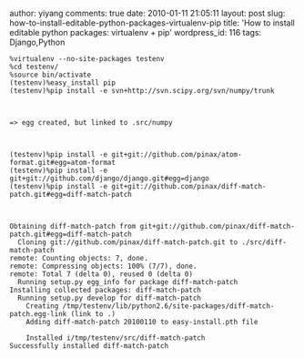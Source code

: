 author: yiyang
comments: true
date: 2010-01-11 21:05:11
layout: post
slug: how-to-install-editable-python-packages-virtualenv-pip
title: 'How to install editable python packages: virtualenv + pip'
wordpress_id: 116
tags: Django,Python


    %virtualenv --no-site-packages testenv
    %cd testenv/
    %source bin/activate
    (testenv)%easy_install pip
    (testenv)%pip install -e svn+http://svn.scipy.org/svn/numpy/trunk
    


    => egg created, but linked to .src/numpy

    
    
    (testenv)%pip install -e git+git://github.com/pinax/atom-format.git#egg=atom-format
    (testenv)%pip install -e git+git://github.com/django/django.git#egg=django
    (testenv)%pip install -e git+git://github.com/pinax/diff-match-patch.git#egg=diff-match-patch
    


    Obtaining diff-match-patch from git+git://github.com/pinax/diff-match-patch.git#egg=diff-match-patch
      Cloning git://github.com/pinax/diff-match-patch.git to ./src/diff-match-patch
    remote: Counting objects: 7, done.
    remote: Compressing objects: 100% (7/7), done.
    remote: Total 7 (delta 0), reused 0 (delta 0)
      Running setup.py egg_info for package diff-match-patch
    Installing collected packages: diff-match-patch
      Running setup.py develop for diff-match-patch
        Creating /tmp/testenv/lib/python2.6/site-packages/diff-match-patch.egg-link (link to .)
        Adding diff-match-patch 20100110 to easy-install.pth file
        
        Installed i/tmp/testenv/src/diff-match-patch
    Successfully installed diff-match-patch

